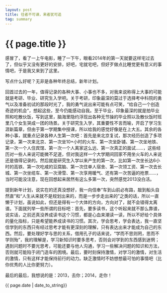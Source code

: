```yaml
---
layout: post
title: 往者不可谏，来者犹可追
tag: summary
---
```


# {{ page.title }}



感冒了，看了一上午电影，睡了一下午，眼看2014年的第一天就要这样宅过去了，但似乎又没有更好的安排，好吧，宅就宅吧，但好歹做点比睡觉更有意义的事情吧，于是我又来到了这里。

写点什么好呢？无非是各种年终总结，新年计划。

回首过去的一年，值得记录的各种大事、小事也不多，对我来说称得上大事的可能就是考研、毕业、研究生入学吧。关于考研，印象最深的莫过于选择考中科院的勇气以及准备初试的那段时光了，我的勇气说出来可能有点可笑，“给自己一个创造奇迹的机会”，想起这些，至今仍能感动自我。至于毕业，印象最深的就是拍毕业照和吃散伙饭，写到这里，脑海里隐约浮现出各种无节操的毕业照以及散伙饭时班里几个女生哭成一团的场景。关于研究生入学，其重要性不言而喻，开启了学习生涯新篇章，但由于第一学期集中授课，所以给我的感觉好像是在上大五。其余的各种小事，就重点记录各种人生第一次吧：首先是来北京复试，那次经历创造了多项记录，第一次来北京、第一次坐10+小时的火车、第一次坐卧铺、第一次坐地铁、第一次一个人住宾馆、第一次一个人离家这么远、第一次真正的面试……，这些经历对一些人来说可能微不足道，但对我这样一个大学期间回家不用坐火车的人来说还是值得记录的。然后就是研究生入学以来产生的第一次，比如第一次坐长达6小时的高铁、第一次吃咸的豆腐脑、第一次住单人宿舍、第一次领工资、第一次去长城、第一次坐缆车、第一次滑雪、第一次享用暖气、还有第一次苦逼的抢票……，当时可能没注意，现在回想起来居然有这么多第一次，突然感觉2013没白活。

提到新年计划，说实在的还真没想好，我一向信奉“车到山前必有路，敲到船头自然直”和“人生从来就不是规划出来的，而是一步步走出来的”之类的话，所以一直懒于计划，虽说如此，但还是得有一个大体的方向，方向对了，就不会错得太离谱。下面就列举一些所谓的目标吧：首先，要多读书，这个听起来就不那么靠谱，说实话，之前还真没养成读书这个习惯，都是心血来潮读一读，所以不好给个具体的量化指标，只是希望能养成读书的习惯。其次，学会思考，学会表达，我一直坚信学到的东西只有经过思考才能有更深刻的理解，只有表达出来才能成为自己的东西。然后，要处理好学与思的关系，借用孔子的话来说，“学而不思则罔，思而不学则殆”，我的理解是，学习新知识时要多思考，否则会对学到的东西感到迷惘；遇到问题时不要光思考，可能还要与他人沟通，学习一些解决问题的知识和方法，否则就可能陷于闭门造车的困境。最后，要时刻保持激情，对学习的激情，对生活的激情，只有这样才能保持前行的动力。缺乏激情时不妨想想最可怕的事情吧（比你优秀的人比你更努力）。

最后的最后，我想说的是：2013，去你；2014，走你！


{{ page.date | date_to_string}}


